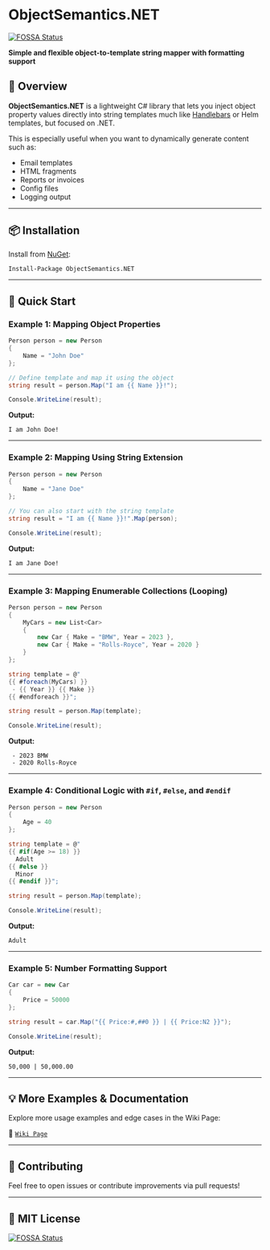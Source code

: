 # ObjectSemantics.NET
[![FOSSA Status](https://app.fossa.com/api/projects/git%2Bgithub.com%2Fswagfin%2FObjectSemantics.NET.svg?type=shield)](https://app.fossa.com/projects/git%2Bgithub.com%2Fswagfin%2FObjectSemantics.NET?ref=badge_shield)

**Simple and flexible object-to-template string mapper with formatting support**

## 🧠 Overview

**ObjectSemantics.NET** is a lightweight C# library that lets you inject object property values directly into string templates much like [Handlebars](https://handlebarsjs.com/) or Helm templates, but focused on .NET.

This is especially useful when you want to dynamically generate content such as:
- Email templates
- HTML fragments
- Reports or invoices
- Config files
- Logging output
---

## 📦 Installation

Install from [NuGet](https://www.nuget.org/packages/ObjectSemantics.NET):

```bash
Install-Package ObjectSemantics.NET
```

---

## 🚀 Quick Start

### Example 1: Mapping Object Properties

```csharp
Person person = new Person
{
    Name = "John Doe"
};

// Define template and map it using the object
string result = person.Map("I am {{ Name }}!");

Console.WriteLine(result);
```

**Output:**
```
I am John Doe!
```
---

### Example 2: Mapping Using String Extension

```csharp
Person person = new Person
{
    Name = "Jane Doe"
};

// You can also start with the string template
string result = "I am {{ Name }}!".Map(person);

Console.WriteLine(result);
```

**Output:**
```
I am Jane Doe!
```
---

### Example 3: Mapping Enumerable Collections (Looping)

```csharp
Person person = new Person
{
    MyCars = new List<Car>
    {
        new Car { Make = "BMW", Year = 2023 },
        new Car { Make = "Rolls-Royce", Year = 2020 }
    }
};

string template = @"
{{ #foreach(MyCars) }}
 - {{ Year }} {{ Make }}
{{ #endforeach }}";

string result = person.Map(template);

Console.WriteLine(result);
```

**Output:**
```
 - 2023 BMW
 - 2020 Rolls-Royce
```
---

### Example 4: Conditional Logic with `#if`, `#else`, and `#endif`

```csharp
Person person = new Person
{
    Age = 40
};

string template = @"
{{ #if(Age >= 18) }}
  Adult
{{ #else }}
  Minor
{{ #endif }}";

string result = person.Map(template);

Console.WriteLine(result);
```

**Output:**
```
Adult
```
---
### Example 5: Number Formatting Support

```csharp
Car car = new Car
{
    Price = 50000
};

string result = car.Map("{{ Price:#,##0 }} | {{ Price:N2 }}");

Console.WriteLine(result);
```

**Output:**
```
50,000 | 50,000.00
```
---

## 💡 More Examples & Documentation

Explore more usage examples and edge cases in the Wiki Page:

📁 [`Wiki Page`](https://github.com/swagfin/ObjectSemantics.NET/wiki/%F0%9F%9B%A0-Usage-Guide)

---

## 🤝 Contributing

Feel free to open issues or contribute improvements via pull requests!

---

## 📄 MIT License
[![FOSSA Status](https://app.fossa.com/api/projects/git%2Bgithub.com%2Fswagfin%2FObjectSemantics.NET.svg?type=large)](https://app.fossa.com/projects/git%2Bgithub.com%2Fswagfin%2FObjectSemantics.NET?ref=badge_large)
